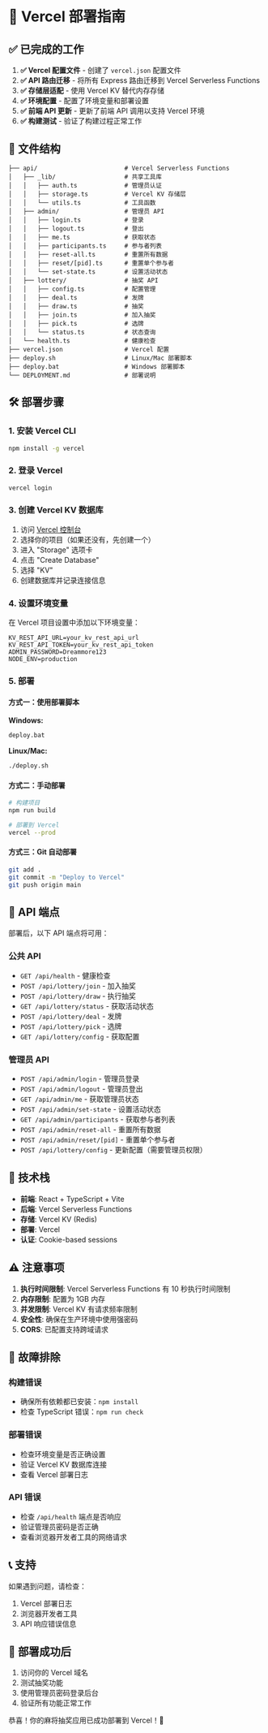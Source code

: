 # 🚀 Vercel 部署指南

## ✅ 已完成的工作

1. **✅ Vercel 配置文件** - 创建了 `vercel.json` 配置文件
2. **✅ API 路由迁移** - 将所有 Express 路由迁移到 Vercel Serverless Functions
3. **✅ 存储层适配** - 使用 Vercel KV 替代内存存储
4. **✅ 环境配置** - 配置了环境变量和部署设置
5. **✅ 前端 API 更新** - 更新了前端 API 调用以支持 Vercel 环境
6. **✅ 构建测试** - 验证了构建过程正常工作

## 📁 文件结构

```
├── api/                        # Vercel Serverless Functions
│   ├── _lib/                   # 共享工具库
│   │   ├── auth.ts             # 管理员认证
│   │   ├── storage.ts          # Vercel KV 存储层
│   │   └── utils.ts            # 工具函数
│   ├── admin/                  # 管理员 API
│   │   ├── login.ts            # 登录
│   │   ├── logout.ts           # 登出
│   │   ├── me.ts               # 获取状态
│   │   ├── participants.ts     # 参与者列表
│   │   ├── reset-all.ts        # 重置所有数据
│   │   ├── reset/[pid].ts      # 重置单个参与者
│   │   └── set-state.ts        # 设置活动状态
│   ├── lottery/                # 抽奖 API
│   │   ├── config.ts           # 配置管理
│   │   ├── deal.ts             # 发牌
│   │   ├── draw.ts             # 抽奖
│   │   ├── join.ts             # 加入抽奖
│   │   ├── pick.ts             # 选牌
│   │   └── status.ts           # 状态查询
│   └── health.ts               # 健康检查
├── vercel.json                 # Vercel 配置
├── deploy.sh                   # Linux/Mac 部署脚本
├── deploy.bat                  # Windows 部署脚本
└── DEPLOYMENT.md               # 部署说明
```

## 🛠️ 部署步骤

### 1. 安装 Vercel CLI

```bash
npm install -g vercel
```

### 2. 登录 Vercel

```bash
vercel login
```

### 3. 创建 Vercel KV 数据库

1. 访问 [Vercel 控制台](https://vercel.com/dashboard)
2. 选择你的项目（如果还没有，先创建一个）
3. 进入 "Storage" 选项卡
4. 点击 "Create Database" 
5. 选择 "KV"
6. 创建数据库并记录连接信息

### 4. 设置环境变量

在 Vercel 项目设置中添加以下环境变量：

```
KV_REST_API_URL=your_kv_rest_api_url
KV_REST_API_TOKEN=your_kv_rest_api_token
ADMIN_PASSWORD=Dreammore123
NODE_ENV=production
```

### 5. 部署

#### 方式一：使用部署脚本

**Windows:**
```cmd
deploy.bat
```

**Linux/Mac:**
```bash
./deploy.sh
```

#### 方式二：手动部署

```bash
# 构建项目
npm run build

# 部署到 Vercel
vercel --prod
```

#### 方式三：Git 自动部署

```bash
git add .
git commit -m "Deploy to Vercel"
git push origin main
```

## 🔗 API 端点

部署后，以下 API 端点将可用：

### 公共 API
- `GET /api/health` - 健康检查
- `POST /api/lottery/join` - 加入抽奖
- `POST /api/lottery/draw` - 执行抽奖
- `GET /api/lottery/status` - 获取活动状态
- `POST /api/lottery/deal` - 发牌
- `POST /api/lottery/pick` - 选牌
- `GET /api/lottery/config` - 获取配置

### 管理员 API
- `POST /api/admin/login` - 管理员登录
- `POST /api/admin/logout` - 管理员登出
- `GET /api/admin/me` - 获取管理员状态
- `POST /api/admin/set-state` - 设置活动状态
- `GET /api/admin/participants` - 获取参与者列表
- `POST /api/admin/reset-all` - 重置所有数据
- `POST /api/admin/reset/[pid]` - 重置单个参与者
- `POST /api/lottery/config` - 更新配置（需要管理员权限）

## 🔧 技术栈

- **前端**: React + TypeScript + Vite
- **后端**: Vercel Serverless Functions
- **存储**: Vercel KV (Redis)
- **部署**: Vercel
- **认证**: Cookie-based sessions

## ⚠️ 注意事项

1. **执行时间限制**: Vercel Serverless Functions 有 10 秒执行时间限制
2. **内存限制**: 配置为 1GB 内存
3. **并发限制**: Vercel KV 有请求频率限制
4. **安全性**: 确保在生产环境中使用强密码
5. **CORS**: 已配置支持跨域请求

## 🐛 故障排除

### 构建错误
- 确保所有依赖都已安装：`npm install`
- 检查 TypeScript 错误：`npm run check`

### 部署错误
- 检查环境变量是否正确设置
- 验证 Vercel KV 数据库连接
- 查看 Vercel 部署日志

### API 错误
- 检查 `/api/health` 端点是否响应
- 验证管理员密码是否正确
- 查看浏览器开发者工具的网络请求

## 📞 支持

如果遇到问题，请检查：
1. Vercel 部署日志
2. 浏览器开发者工具
3. API 响应错误信息

## 🎉 部署成功后

1. 访问你的 Vercel 域名
2. 测试抽奖功能
3. 使用管理员密码登录后台
4. 验证所有功能正常工作

恭喜！你的麻将抽奖应用已成功部署到 Vercel！🎊
